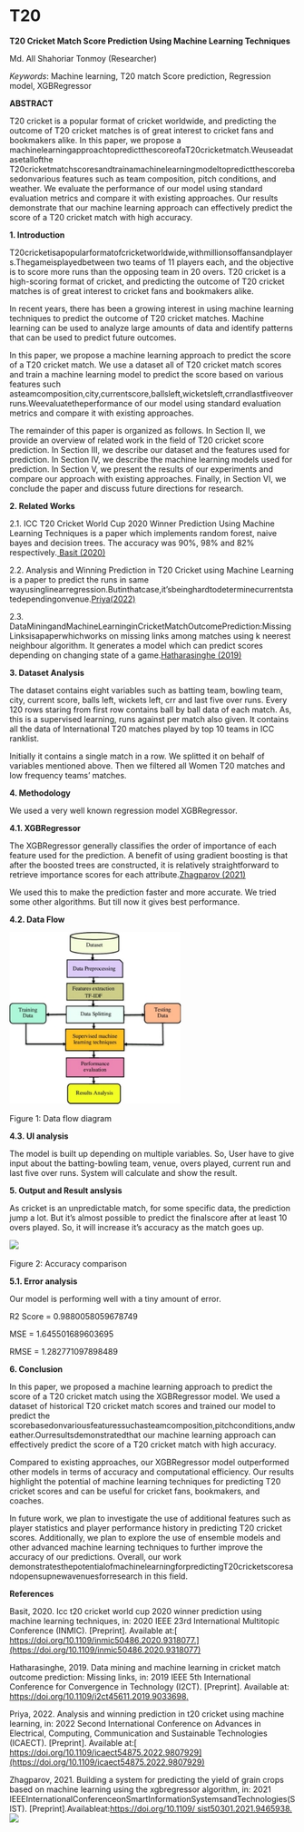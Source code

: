 # T20

**T20 Cricket Match Score Prediction Using Machine Learning Techniques**

Md. All Shahoriar Tonmoy (Researcher)

*Keywords*:
Machine learning, 
T20 match Score prediction,
Regression model, 
XGBRegressor

**ABSTRACT**

T20 cricket is a popular format of cricket worldwide, and predicting the outcome of T20 cricket matches is of great interest to cricket fans and bookmakers alike. In this paper, we propose a machinelearningapproachtopredictthescoreofaT20cricketmatch.Weuseadatasetallofthe T20cricketmatchscoresandtrainamachinelearningmodeltopredictthescorebasedonvarious features such as team composition, pitch conditions, and weather. We evaluate the performance of our model using standard evaluation metrics and compare it with existing approaches. Our results demonstrate that our machine learning approach can effectively predict the score of a T20 cricket match with high accuracy.


**1. Introduction**

T20cricketisapopularformatofcricketworldwide,withmillionsoffansandplayers.Thegameisplayedbetween two teams of 11 players each, and the objective is to score more runs than the opposing team in 20 overs. T20 cricket is a high-scoring format of cricket, and predicting the outcome of T20 cricket matches is of great interest to cricket fans and bookmakers alike.

In recent years, there has been a growing interest in using machine learning techniques to predict the outcome of T20 cricket matches. Machine learning can be used to analyze large amounts of data and identify patterns that can be used to predict future outcomes.

In this paper, we propose a machine learning approach to predict the score of a T20 cricket match. We use a dataset all of T20 cricket match scores and train a machine learning model to predict the score based on various features such asteamcomposition,city,currentscore,ballsleft,wicketsleft,crrandlastfiveoverruns.Weevaluatetheperformance of our model using standard evaluation metrics and compare it with existing approaches.

The remainder of this paper is organized as follows. In Section II, we provide an overview of related work in the field of T20 cricket score prediction. In Section III, we describe our dataset and the features used for prediction. In Section IV, we describe the machine learning models used for prediction. In Section V, we present the results of our experiments and compare our approach with existing approaches. Finally, in Section VI, we conclude the paper and discuss future directions for research.

**2. Related Works**

2.1. ICC T20 Cricket World Cup 2020 Winner Prediction Using Machine Learning Techniques is a paper which implements random forest, naive bayes and decision trees. The accuracy was 90%, 98% and 82% respectively.[ Basit (2020)](#_page2_x13.93_y543.27)

2.2. Analysis and Winning Prediction in T20 Cricket using Machine Learning is a paper to predict the runs in same wayusinglinearregression.Butinthatcase,it’sbeinghardtodeterminecurrentstatedependingonvenue.[Priya(2022)](#_page2_x13.93_y583.12)

2.3. DataMiningandMachineLearninginCricketMatchOutcomePrediction:MissingLinksisapaperwhichworks on missing links among matches using k neerest neighbour algorithm. It generates a model which can predict scores depending on changing state of a game.[Hatharasinghe (2019)](#_page2_x13.93_y563.19)

**3. Dataset Analysis**

The dataset contains eight variables such as batting team, bowling team, city, current score, balls left, wickets left, crr and last five over runs. Every 120 rows staring from first row contains ball by ball data of each match. As, this is a supervised learning, runs against per match also given. It contains all the data of International T20 matches played by top 10 teams in ICC ranklist.

Initially it contains a single match in a row. We splitted it on behalf of variables mentioned above. Then we filtered all Women T20 matches and low frequency teams’ matches.

**4. Methodology**

We used a very well known regression model XGBRegressor.

**4.1. XGBRegressor**

The XGBRegressor generally classifies the order of importance of each feature used for the prediction. A benefit of using gradient boosting is that after the boosted trees are constructed, it is relatively straightforward to retrieve importance scores for each attribute.[Zhagparov (2021)](#_page2_x13.93_y613.01)

We used this to make the prediction faster and more accurate. We tried some other algorithms. But till now it gives best performance.

**4.2. Data Flow**

![](img/Aspose.Words.f101f4a1-b5c6-42e7-bee7-e07d091dec84.007.jpeg)

Figure 1: Data flow diagram

**4.3. UI analysis**

The model is built up depending on multiple variables. So, User have to give input about the batting-bowling team, venue, overs played, current run and last five over runs. System will calculate and show the result.

**5. Output and Result anslysis**

As cricket is an unpredictable match, for some specific data, the prediction jump a lot. But it’s almost possible to predict the finalscore after at least 10 overs played. So, it will increase it’s accuracy as the match goes up.

![](img/Aspose.Words.f101f4a1-b5c6-42e7-bee7-e07d091dec84.008.png)

Figure 2: Accuracy comparison

**5.1. Error analysis**

Our model is performing well with a tiny amount of error.

R2 Score = 0.9880058059678749

MSE = 1.645501689603695

RMSE = 1.282771097898489

**6. Conclusion**

In this paper, we proposed a machine learning approach to predict the score of a T20 cricket match using the XGBRegressor model. We used a dataset of historical T20 cricket match scores and trained our model to predict the scorebasedonvariousfeaturessuchasteamcomposition,pitchconditions,andweather.Ourresultsdemonstratedthat our machine learning approach can effectively predict the score of a T20 cricket match with high accuracy.

Compared to existing approaches, our XGBRegressor model outperformed other models in terms of accuracy and computational efficiency. Our results highlight the potential of machine learning techniques for predicting T20 cricket scores and can be useful for cricket fans, bookmakers, and coaches.

In future work, we plan to investigate the use of additional features such as player statistics and player performance history in predicting T20 cricket scores. Additionally, we plan to explore the use of ensemble models and other advanced machine learning techniques to further improve the accuracy of our predictions. Overall, our work demonstratesthepotentialofmachinelearningforpredictingT20cricketscoresandopensupnewavenuesforresearch in this field.

**References**

Basit, 2020. Icc t20 cricket world cup 2020 winner prediction using machine learning techniques, in: 2020 IEEE 23rd International Multitopic Conference (INMIC). [Preprint]. Available at:[ https://doi.org/10.1109/inmic50486.2020.9318077.](https://doi.org/10.1109/inmic50486.2020.9318077)

Hatharasinghe, 2019. Data mining and machine learning in cricket match outcome prediction: Missing links, in: 2019 IEEE 5th International Conference for Convergence in Technology (I2CT). [Preprint]. Available at:[ https://doi.org/10.1109/i2ct45611.2019.9033698. ](https://doi.org/10.1109/i2ct45611.2019.9033698)

Priya, 2022. Analysis and winning prediction in t20 cricket using machine learning, in: 2022 Second International Conference on Advances in Electrical, Computing, Communication and Sustainable Technologies (ICAECT). [Preprint]. Available at:[ https://doi.org/10.1109/icaect54875.2022.9807929](https://doi.org/10.1109/icaect54875.2022.9807929)

Zhagparov, 2021. Building a system for predicting the yield of grain crops based on machine learning using the xgbregressor algorithm, in: 2021 IEEEInternationalConferenceonSmartInformationSystemsandTechnologies(SIST). [Preprint].Availableat:[https://doi.org/10.1109/ sist50301.2021.9465938.](https://doi.org/10.1109/sist50301.2021.9465938)![](img/Aspose.Words.f101f4a1-b5c6-42e7-bee7-e07d091dec84.006.png)
